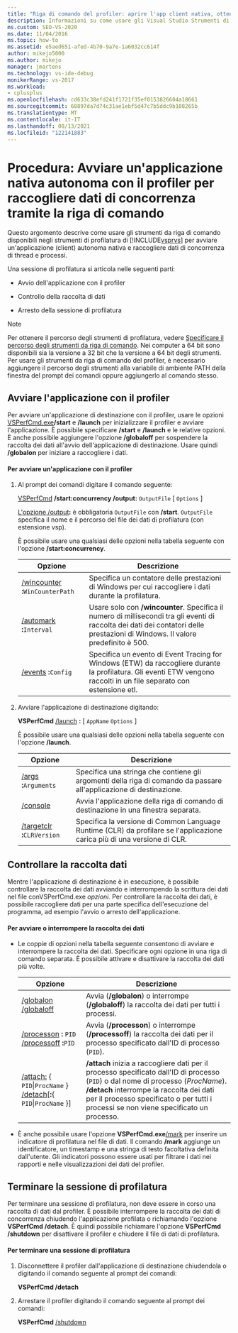 ```yaml
---
title: "Riga di comando del profiler: aprire l'app client nativa, ottenere i dati di concorrenza"
description: Informazioni su come usare gli Visual Studio Strumenti di profilatura da riga di comando per avviare un'app client autonoma nativa e raccogliere dati di concorrenza di processi e thread.
ms.custom: SEO-VS-2020
ms.date: 11/04/2016
ms.topic: how-to
ms.assetid: e5aed651-afed-4b70-9a7e-1a6032cc614f
author: mikejo5000
ms.author: mikejo
manager: jmartens
ms.technology: vs-ide-debug
monikerRange: vs-2017
ms.workload:
- cplusplus
ms.openlocfilehash: cd633c38efd241f1721f35ef0153826604a18661
ms.sourcegitcommit: 68897da7d74c31ae1ebf5d47c7b5ddc9b108265b
ms.translationtype: MT
ms.contentlocale: it-IT
ms.lasthandoff: 08/13/2021
ms.locfileid: "122141883"
---
```

# <a name="how-to-launch-a-stand-alone-native-application-with-the-profiler-to-collect-concurrency-data-by-using-the-command-line"></a>Procedura: Avviare un'applicazione nativa autonoma con il profiler per raccogliere dati di concorrenza tramite la riga di comando
Questo argomento descrive come usare gli strumenti da riga di comando disponibili negli strumenti di profilatura di [!INCLUDE[vsprvs](../code-quality/includes/vsprvs_md.md)] per avviare un'applicazione (client) autonoma nativa e raccogliere dati di concorrenza di thread e processi.

 Una sessione di profilatura si articola nelle seguenti parti:

- Avvio dell'applicazione con il profiler

- Controllo della raccolta di dati

- Arresto della sessione di profilatura

> [!NOTE]
> Per ottenere il percorso degli strumenti di profilatura, vedere [Specificare il percorso degli strumenti da riga di comando](../profiling/specifying-the-path-to-profiling-tools-command-line-tools.md). Nei computer a 64 bit sono disponibili sia la versione a 32 bit che la versione a 64 bit degli strumenti. Per usare gli strumenti da riga di comando del profiler, è necessario aggiungere il percorso degli strumenti alla variabile di ambiente PATH della finestra del prompt dei comandi oppure aggiungerlo al comando stesso.

## <a name="start-the-application-with-the-profiler"></a>Avviare l'applicazione con il profiler
 Per avviare un'applicazione di destinazione con il profiler, usare le opzioni [VSPerfCmd.exe](../profiling/vsperfcmd.md)**/start** e **/launch** per inizializzare il profiler e avviare l'applicazione. È possibile specificare **/start** e **/launch** e le relative opzioni. È anche possibile aggiungere l'opzione **/globaloff** per sospendere la raccolta dei dati all'avvio dell'applicazione di destinazione. Usare quindi **/globalon** per iniziare a raccogliere i dati.

#### <a name="to-start-an-application-with-the-profiler"></a>Per avviare un'applicazione con il profiler

1. Al prompt dei comandi digitare il comando seguente:

     [VSPerfCmd](../profiling/vsperfcmd.md) **/start:concurrency /output:** `OutputFile` [ `Options` ]

     [L'opzione /output](../profiling/output.md)**:** è obbligatoria `OutputFile` con **/start**. `OutputFile` specifica il nome e il percorso del file dei dati di profilatura (con estensione vsp).

     È possibile usare una qualsiasi delle opzioni nella tabella seguente con l'opzione **/start:concurrency**.

    |Opzione|Descrizione|
    |------------|-----------------|
    |[/wincounter](../profiling/wincounter.md) **:**`WinCounterPath`|Specifica un contatore delle prestazioni di Windows per cui raccogliere i dati durante la profilatura.|
    |[/automark](../profiling/automark.md) **:**`Interval`|Usare solo con **/wincounter**. Specifica il numero di millisecondi tra gli eventi di raccolta dei dati dei contatori delle prestazioni di Windows. Il valore predefinito è 500.|
    |[/events](../profiling/events-vsperfcmd.md) **:**`Config`|Specifica un evento di Event Tracing for Windows (ETW) da raccogliere durante la profilatura. Gli eventi ETW vengono raccolti in un file separato con estensione etl.|

2. Avviare l'applicazione di destinazione digitando:

     **VSPerfCmd**  [/launch](../profiling/launch.md) **:** [ `AppName` `Options` ]

     È possibile usare una qualsiasi delle opzioni nella tabella seguente con l'opzione **/launch**.

    |Opzione|Descrizione|
    |------------|-----------------|
    |[/args](../profiling/args.md) **:**`Arguments`|Specifica una stringa che contiene gli argomenti della riga di comando da passare all'applicazione di destinazione.|
    |[/console](../profiling/console.md)|Avvia l'applicazione della riga di comando di destinazione in una finestra separata.|
    |[/targetclr](../profiling/targetclr.md) **:**`CLRVersion`|Specifica la versione di Common Language Runtime (CLR) da profilare se l'applicazione carica più di una versione di CLR.|

## <a name="control-data-collection"></a>Controllare la raccolta dati
 Mentre l'applicazione di destinazione è in esecuzione, è possibile controllare la raccolta dei dati avviando e interrompendo la scrittura dei dati nel file conVSPerfCmd.exe *opzioni.* Per controllare la raccolta dei dati, è possibile raccogliere dati per una parte specifica dell'esecuzione del programma, ad esempio l'avvio o arresto dell'applicazione.

#### <a name="to-start-and-stop-data-collection"></a>Per avviare o interrompere la raccolta dei dati

- Le coppie di opzioni nella tabella seguente consentono di avviare e interrompere la raccolta dei dati. Specificare ogni opzione in una riga di comando separata. È possibile attivare e disattivare la raccolta dei dati più volte.

    |Opzione|Descrizione|
    |------------|-----------------|
    |[/globalon /globaloff](../profiling/globalon-and-globaloff.md)|Avvia (**/globalon**) o interrompe (**/globaloff**) la raccolta dei dati per tutti i processi.|
    |[/processon](../profiling/processon-and-processoff.md) **:** `PID` [/processoff](../profiling/processon-and-processoff.md) **:**`PID`|Avvia (**/processon**) o interrompe (**/processoff**) la raccolta dei dati per il processo specificato dall'ID di processo (`PID`).|
    |[/attach:](../profiling/attach.md) { `PID`&#124;`ProcName` } [/detach](../profiling/detach.md)[**:**{ `PID`&#124;`ProcName` }]|**/attach** inizia a raccogliere dati per il processo specificato dall'ID di processo (`PID`) o dal nome di processo (*ProcName*). **/detach** interrompe la raccolta dei dati per il processo specificato o per tutti i processi se non viene specificato un processo.|

- È anche possibile usare l'opzione **VSPerfCmd.exe**[/mark](../profiling/mark.md) per inserire un indicatore di profilatura nel file di dati. Il comando **/mark** aggiunge un identificatore, un timestamp e una stringa di testo facoltativa definita dall'utente. Gli indicatori possono essere usati per filtrare i dati nei rapporti e nelle visualizzazioni dei dati del profiler.

## <a name="end-the-profiling-session"></a>Terminare la sessione di profilatura
 Per terminare una sessione di profilatura, non deve essere in corso una raccolta di dati dal profiler. È possibile interrompere la raccolta dei dati di concorrenza chiudendo l'applicazione profilata o richiamando l'opzione **VSPerfCmd /detach**. È quindi possibile richiamare l'opzione **VSPerfCmd /shutdown** per disattivare il profiler e chiudere il file di dati di profilatura.

#### <a name="to-end-a-profiling-session"></a>Per terminare una sessione di profilatura

1. Disconnettere il profiler dall'applicazione di destinazione chiudendola o digitando il comando seguente al prompt dei comandi:

     **VSPerfCmd /detach**

2. Arrestare il profiler digitando il comando seguente al prompt dei comandi:

     **VSPerfCmd**  [/shutdown](../profiling/shutdown.md)